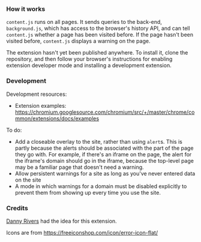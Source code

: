 ### How it works

`content.js` runs on all pages. It sends queries to the back-end, `background.js`, which has access to the browser's history API, and can tell `content.js` whether a page has been visited before. If the page hasn't been visited before, `content.js` displays a warning on the page.

The extension hasn't yet been published anywhere. To install it, clone the repository, and then follow your browser's instructions for enabling extension developer mode and installing a development extension.

### Development

Development resources:
* Extension examples: https://chromium.googlesource.com/chromium/src/+/master/chrome/common/extensions/docs/examples

To do:
* Add a closeable overlay to the site, rather than using `alert`s. This is partly because the alerts should be associated with the part of the page they go with. For example, if there's an iframe on the page, the alert for the iframe's domain should go in the iframe, because the top-level page may be a familiar page that doesn't need a warning.
* Allow persistent warnings for a site as long as you've never entered data on the site
* A mode in which warnings for a domain must be disabled explicitly to prevent them from showing up every time you use the site.

### Credits

[Danny Rivers](https://github.com/cdeevfrr) had the idea for this extension.

Icons are from https://freeiconshop.com/icon/error-icon-flat/
